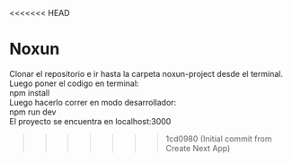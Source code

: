 <<<<<<< HEAD
# Noxun  
Clonar el repositorio e ir hasta la carpeta noxun-project desde el terminal.  
Luego poner el codigo en terminal:  
npm install  
Luego hacerlo correr en modo desarrollador:  
npm run dev  
El proyecto se encuentra en  localhost:3000  
>>>>>>> 1cd0980 (Initial commit from Create Next App)  
